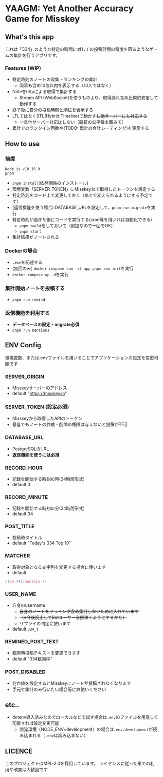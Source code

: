 # YAAGM: Yet Another Accuracy Game for Misskey

## What's this app
これは「334」のような特定の時間に対しての投稿時間の精度を図るようなゲームの集計を行うアプリです。

### Features (WIP)
- 特定時刻のノートの収集・ランキングの集計
  - 同着も含め10位以内を表示する（10人ではなく）
- Noteをhttpによる取得で集計する
  - Stream API (WebSocket)を使うものより、取得漏れ含め比較的安定して動作する
- 終了後に自分の投稿時刻と順位を表示する
- LTLではなくSTL(Hybrid Timeline)で動かす~~し他サーバーにも対応する~~
  - 一旦他サーバー対応はしない（競技の公平性を鑑みて）
- 累計でのランクイン回数や(TODO: 累計の合計レーティング)を表示する

## How to use
### 前提
```
Node js v18.16.0
pnpm
```
- `pnpm install`(依存関係のインストール)
- 環境変数「SERVER_TOKEN」にMisskey.ioで取得したトークンを設定する
- 特定時刻をコード上で変更しておく（あとで変えられるようにする予定です）
- (返信機能を使う場合) DATABASE_URLを設定して、`pnpm run migrate`を実行
- 特定時刻が過ぎた後にコードを実行する(cron等を用いれば自動化できる)
  - `pnpm build`をしておいて（前提なので一回でOK）
  - `pnpm start`
- 集計結果がノートされる

### Dockerの場合
- `.env`を記述する
- (初回のみ) `docker compose run -it app pnpm run init`を実行
- `docker compose up -d`を実行

### 集計開始ノートを投稿する
- `pnpm run remind`

### 返信機能を利用する
- **データベースの設定・migrate必須**
- `pnpm run mentions`

## ENV Config
環境変数、または.envファイルを用いることでアプリケーションの設定を変更可能です

### SERVER_ORIGIN
- Misskeyサーバーのアドレス
- default "https://misskey.io"

### **SERVER_TOKEN** (**設定必須**)
- Misskeyから取得したAPIのトークン
- 最低でもノートの作成・削除の権限は与えないと投稿が不可

### DATABASE_URL
- PostgreSQLのURL
- **返信機能を使うには必須**

### RECORD_HOUR
- 記録を開始する時刻の時(24時間形式)
- default 3

### RECORD_MINUTE
- 記録を開始する時刻の分(24時間形式)
- default 34

### POST_TITLE
- 投稿時タイトル
- default "Today's 334 Top 10"

### MATCHER
- 取得対象となる文字列を変更する場合に使います
- default 
```js
/(33-?4|:hanshin:)/
```

### USER_NAME
- 自身のusername
  - ~~自身のノートをフライング含め集計しないために入れています~~
  - ~~（※今後廃止してBotユーザー全部弾くようにするかも）~~
  - リプライの判定に使います
- default `334_t`

### REMINED_POST_TEXT
- 観測時投稿テキストを変更できます
- default "334観測中"

### POST_DISABLED
- 何か値を設定するとMisskeyにノートが投稿されなくなります
- 手元で集計のみ行いたい場合等にお使いください

## etc..
- dotenv導入済みなのでローカルなどで試す場合は`.env`のファイルを用意して配置すれば設定変更可能
  - 開発環境（NODE_ENV=development）の場合は`.env.development`が読み込まれる（`.env`は読み込まない）
 
## LICENCE
このプロジェクトはMPL-2.0を採用しています。
ライセンスに従った形での利用や改変は大歓迎です
